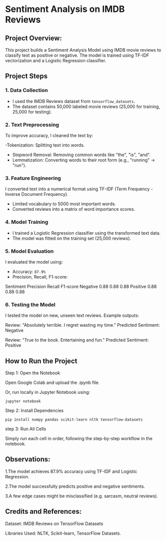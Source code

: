 # Sentiment Analysis on IMDB Reviews

## Project Overview:

This project builds a Sentiment Analysis Model using IMDB movie reviews to classify text as positive or negative. The model is trained using TF-IDF vectorization and a Logistic Regression classifier.

## Project Steps

### 1. Data Collection

- I used the IMDB Reviews dataset from `tensorflow_datasets`.
- The dataset contains 50,000 labeled movie reviews (25,000 for training, 25,000 for testing).

### 2. Text Preprocessing

To improve accuracy, I cleaned the text by:

-Tokenization: Splitting text into words.
- Stopword Removal: Removing common words like "the", "is", "and".
- Lemmatization: Converting words to their root form (e.g., "running" → "run").

### 3. Feature Engineering

I converted text into a numerical format using TF-IDF (Term Frequency - Inverse Document Frequency).

- Limited vocabulary to 5000 most important words.
- Converted reviews into a matrix of word importance scores.

### 4. Model Training

- I trained a Logistic Regression classifier using the transformed text data.
- The model was fitted on the training set (25,000 reviews).

### 5. Model Evaluation

I evaluated the model using:

- Accuracy: `87.9%`
- Precision, Recall, F1-score:

Sentiment	Precision	Recall	F1-score
Negative	0.88	0.88	0.88
Positive	0.88	0.88	0.88

### 6. Testing the Model

I tested the model on new, unseen text reviews. Example outputs:


Review: "Absolutely terrible. I regret wasting my time."
Predicted Sentiment: Negative

Review: "True to the book. Entertaining and fun."
Predicted Sentiment: Positive


## How to Run the Project


Step 1: Open the Notebook

Open Google Colab and upload the .ipynb file.

Or, run locally in Jupyter Notebook using:

```
jupyter notebook
```
Step 2: Install Dependencies

```
pip install numpy pandas scikit-learn nltk tensorflow-datasets
```

step 3: Run All Cells

Simply run each cell in order, following the step-by-step workflow in the notebook.


## Observations:

1.The model achieves 87.9% accuracy using TF-IDF and Logistic Regression.

2.The model successfully predicts positive and negative sentiments.

3.A few edge cases might be misclassified (e.g. sarcasm, neutral reviews).



## Credits and References:

Dataset: IMDB Reviews on TensorFlow Datasets

Libraries Used: NLTK, Scikit-learn, TensorFlow Datasets.
